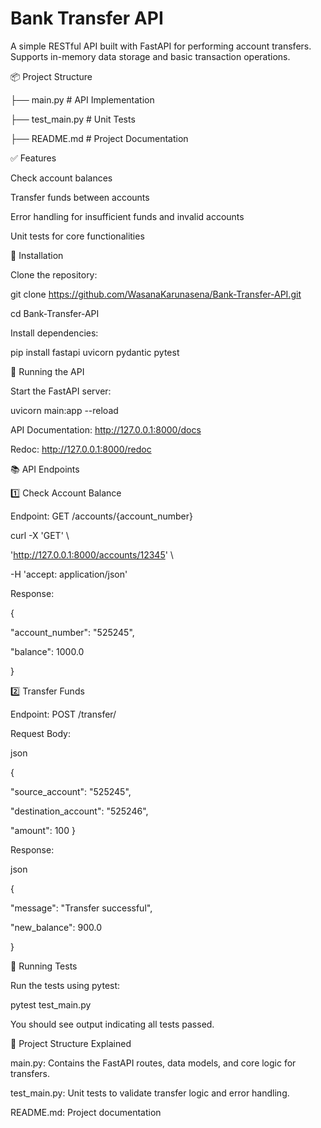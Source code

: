 # Bank Transfer API

A simple RESTful API built with FastAPI for performing account transfers. Supports in-memory data storage and basic transaction operations.

📦 Project Structure

├── main.py              # API Implementation

├── test_main.py         # Unit Tests

├── README.md            # Project Documentation


✅ Features

Check account balances

Transfer funds between accounts

Error handling for insufficient funds and invalid accounts

Unit tests for core functionalities

🔧 Installation

Clone the repository:

git clone https://github.com/WasanaKarunasena/Bank-Transfer-API.git

cd Bank-Transfer-API


Install dependencies:

pip install fastapi uvicorn pydantic pytest

🚀 Running the API

Start the FastAPI server:

uvicorn main:app --reload

API Documentation: http://127.0.0.1:8000/docs

Redoc: http://127.0.0.1:8000/redoc

📚 API Endpoints

1️⃣ Check Account Balance

Endpoint: GET /accounts/{account_number}

curl -X 'GET' \

  'http://127.0.0.1:8000/accounts/12345' \
  
  -H 'accept: application/json'
  
Response:

{

  "account_number": "525245",
  
  "balance": 1000.0
  
}

2️⃣ Transfer Funds

Endpoint: POST /transfer/

Request Body:

json

{

  "source_account": "525245",
  
  "destination_account": "525246",
  
  "amount": 100
}

Response:

json

{

  "message": "Transfer successful",
  
  "new_balance": 900.0
  
}

🧪 Running Tests

Run the tests using pytest:


pytest test_main.py

You should see output indicating all tests passed.


📖 Project Structure Explained

main.py: Contains the FastAPI routes, data models, and core logic for transfers.

test_main.py: Unit tests to validate transfer logic and error handling.

README.md: Project documentation
